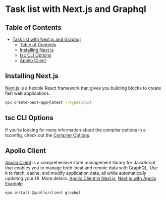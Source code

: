 # Task list with Next.js and Graphql
## Table of Contents
- [Task list with Next.js and Graphql](#task-list-with-nextjs-and-graphql)
  - [Table of Contents](#table-of-contents)
  - [Installing Next.js](#installing-nextjs)
  - [tsc CLI Options](#tsc-cli-options)
  - [Apollo Client](#apollo-client)
## Installing Next.js
[Next.js](https://nextjs.org/docs/getting-started) is a flexible React framework that gives you building blocks to create fast web applications.

```sh
npx create-next-app@latest --typescript
```
## tsc CLI Options
If you’re looking for more information about the compiler options in a tsconfig, check out the [Compiler Options](https://www.typescriptlang.org/docs/handbook/compiler-options.html).

## Apollo Client
[Apollo Client](https://www.apollographql.com/docs/react/get-started/) is a comprehensive state management library for JavaScript that enables you to manage both local and remote data with GraphQL. Use it to fetch, cache, and modify application data, all while automatically updating your UI.
More details: [Apollo Client in Next.js](https://www.apollographql.com/blog/apollo-client/next-js/next-js-getting-started/), [Next.js with Apollo Example](https://github.com/vercel/next.js/tree/canary/examples/with-apollo)

```sh
npm install @apollo/client graphql
```
